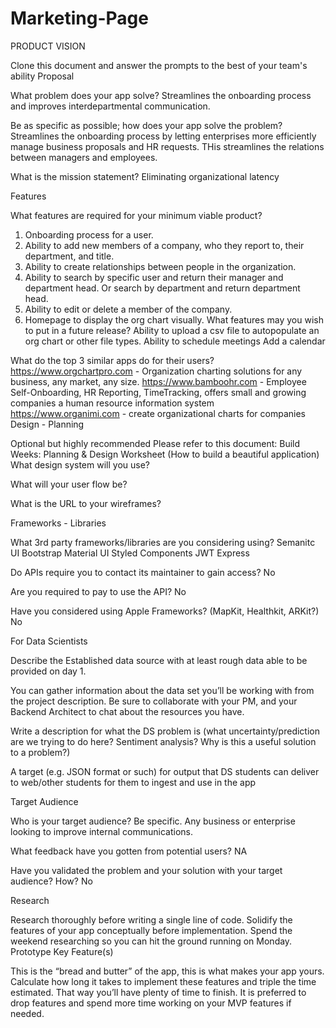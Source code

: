 # Marketing-Page

PRODUCT VISION

Clone this document and answer the prompts to the best of your team's ability
Proposal

What problem does your app solve?
Streamlines the onboarding process and improves interdepartmental communication.


Be as specific as possible; how does your app solve the problem?
Streamlines the onboarding process by letting enterprises more efficiently manage business proposals and HR requests. THis streamlines the relations between managers and employees. 


What is the mission statement?
Eliminating organizational latency


Features

What features are required for your minimum viable product?


1. Onboarding process for a user.
2. Ability to add new members of a company, who they report to, their department, and title.
3. Ability to create relationships between people in the organization.
4. Ability to search by specific user and return their manager and department head. Or search by department and return department head.
5.  Ability to edit or delete a member of the company.
6. Homepage to display the org chart visually.
What features may you wish to put in a future release?
Ability to upload a csv file to autopopulate an org chart or other file types.
Ability to schedule meetings 
Add a calendar


What do the top 3 similar apps do for their users?
https://www.orgchartpro.com - Organization charting solutions for any business, any market, any size.
https://www.bamboohr.com - Employee Self-Onboarding, HR Reporting, TimeTracking, offers small and growing companies a human resource information system 
https://www.organimi.com - create organizational charts for companies
Design - Planning

Optional but highly recommended Please refer to this document:
Build Weeks: Planning & Design Worksheet (How to build a beautiful application)
What design system will you use?


What will your user flow be?


What is the URL to your wireframes?


Frameworks - Libraries

What 3rd party frameworks/libraries are you considering using?
Semanitc UI
Bootstrap
Material UI
Styled Components
JWT
Express


Do APIs require you to contact its maintainer to gain access?
No


Are you required to pay to use the API?
No


Have you considered using Apple Frameworks? (MapKit, Healthkit, ARKit?)
No


For Data Scientists

Describe the Established data source with at least rough data able to be provided on day 1.


You can gather information about the data set you’ll be working with from the project description. Be sure to collaborate with your PM, and your Backend Architect to chat about the resources you have.


Write a description for what the DS problem is (what uncertainty/prediction are we trying to do here? Sentiment analysis? Why is this a useful solution to a problem?)


A target (e.g. JSON format or such) for output that DS students can deliver to web/other students for them to ingest and use in the app


Target Audience

Who is your target audience? Be specific.
Any business or enterprise looking to improve internal communications.


What feedback have you gotten from potential users?
NA


Have you validated the problem and your solution with your target audience? How?
No


Research

Research thoroughly before writing a single line of code. Solidify the features of your app conceptually before implementation. Spend the weekend researching so you can hit the ground running on Monday.
Prototype Key Feature(s)

This is the “bread and butter” of the app, this is what makes your app yours. Calculate how long it takes to implement these features and triple the time estimated. That way you’ll have plenty of time to finish. It is preferred to drop features and spend more time working on your MVP features if needed.

